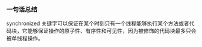 ### 一句话总结

synchronized 关键字可以保证在某个时刻只有一个线程能够执行某个方法或者代码块，它能够保证操作的原子性、有序性和可见性，因为被修饰的代码块最多只会被单线程操作。




